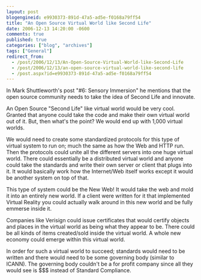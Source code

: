 ```yaml
---
layout: post
blogengineid: e9930373-891d-47a5-ad5e-f0168a79ff54
title: "An Open Source Virtual World like Second Life"
date: 2006-12-13 14:20:00 -0600
comments: true
published: true
categories: ["blog", "archives"]
tags: ["General"]
redirect_from: 
  - /post/2006/12/13/An-Open-Source-Virtual-World-like-Second-Life
  - /post/2006/12/13/an-open-source-virtual-world-like-second-life
  - /post.aspx?id=e9930373-891d-47a5-ad5e-f0168a79ff54
---
```

<!-- more -->

In Mark Shuttleworth's post "#6: Sensory Immersion" he mentions that the open source community needs to take the idea of Second Life and innovate.

An Open Source "Second Life" like virtual world would be very cool. Granted that anyone could take the code and make their own virtual world out of it. But, then what's the point? We would end up with 1,000 virtual worlds.

We would need to create some standardized protocols for this type of virtual system to run on; much the same as how the Web and HTTP run. Then the protocols could unite all the different servers into one huge virtual world. There could essentially be a distributed virtual world and anyone could take the standards and write their own server or client that plugs into it. It would basically work how the Internet/Web itself works except it would be another system on top of that.

This type of system could be the New Web! It would take the web and mold it into an entirely new world. If a client were written for it that implemented Virtual Reality you could actually walk around in this new world and be fully emmerse inside it.

Companies like Verisign could issue certificates that would certify objects and places in the virtual world as being what they appear to be. There could be all kinds of items created/sold inside the virtual world. A whole new economy could emerge within this virtual world.

In order for such a virtual world to succeed; standards would need to be written and there would need to be some governing body (similar to ICANN). The governing body couldn't be a for profit company since all they would see is $$$ instead of Standard Compliance.
